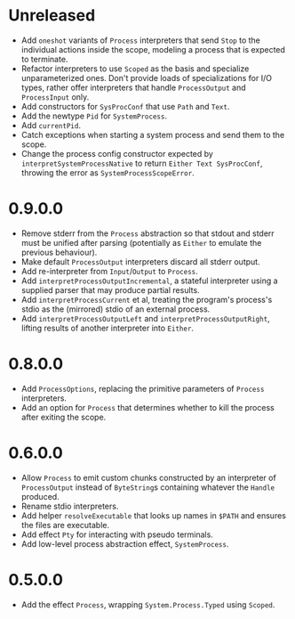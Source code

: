 # Unreleased

* Add `oneshot` variants of `Process` interpreters that send `Stop` to the individual actions inside the scope, modeling
  a process that is expected to terminate.
* Refactor interpreters to use `Scoped` as the basis and specialize unparameterized ones.
  Don't provide loads of specializations for I/O types, rather offer interpreters that handle `ProcessOutput` and
  `ProcessInput` only.
* Add constructors for `SysProcConf` that use `Path` and `Text`.
* Add the newtype `Pid` for `SystemProcess`.
* Add `currentPid`.
* Catch exceptions when starting a system process and send them to the scope.
* Change the process config constructor expected by `interpretSystemProcessNative` to return `Either Text SysProcConf`,
  throwing the error as `SystemProcessScopeError`.

# 0.9.0.0

* Remove stderr from the `Process` abstraction so that stdout and stderr must be unified after parsing (potentially as
  `Either` to emulate the previous behaviour).
* Make default `ProcessOutput` interpreters discard all stderr output.
* Add re-interpreter from `Input`/`Output` to `Process`.
* Add `interpretProcessOutputIncremental`, a stateful interpreter using a supplied parser that may produce partial
  results.
* Add `interpretProcessCurrent` et al, treating the program's process's stdio as the (mirrored) stdio of an external
  process.
* Add `interpretProcessOutputLeft` and `interpretProcessOutputRight`, lifting results of another interpreter into
  `Either`.

# 0.8.0.0

* Add `ProcessOptions`, replacing the primitive parameters of `Process` interpreters.
* Add an option for `Process` that determines whether to kill the process after exiting the scope.

# 0.6.0.0

* Allow `Process` to emit custom chunks constructed by an interpreter of `ProcessOutput` instead of `ByteString`s
  containing whatever the `Handle` produced.
* Rename stdio interpreters.
* Add helper `resolveExecutable` that looks up names in `$PATH` and ensures the files are executable.
* Add effect `Pty` for interacting with pseudo terminals.
* Add low-level process abstraction effect, `SystemProcess`.

# 0.5.0.0

* Add the effect `Process`, wrapping `System.Process.Typed` using `Scoped`.
